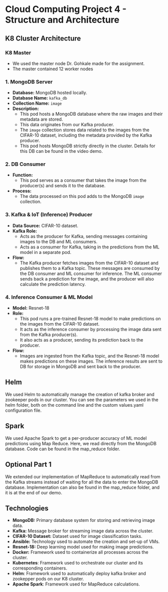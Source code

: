 # Cloud Computing Project 4 - Structure and Architecture

## K8 Cluster Architecture

### K8 Master
- We used the master node Dr. Gohkale made for the assignment.
- The master contained 12 worker nodes

### 1. MongoDB Server
- **Database:** MongoDB hosted locally.
- **Database Name:** `kafka_db`
- **Collection Name:** `image`
- **Description:** 
  - This pod hosts a MongoDB database where the raw images and their metadata are stored.
  - This data originates from our Kafka producer.
  - The `image` collection stores data related to the images from the CIFAR-10 dataset, including the metadata provided by the Kafka producer.
  - This pod  hosts MongoDB strictly directly in the cluster. Details for this DB can be found in the video demo.

### 2. DB Consumer
- **Function:** 
  - This pod serves as a consumer that takes the image from the producer(s) and sends it to the database.
- **Process:** 
  - The data processed on this pod adds to the MongoDB `image` collection.
    
### 3. Kafka & IoT (Inference) Producer
- **Data Source:** CIFAR-10 dataset.
- **Kafka Role:** 
  - Acts as the producer for Kafka, sending messages containing images to the DB and ML consumers.
  - Acts as a consumer for Kafka, taking in the predictions from the ML model in a separate pod.
- **Flow:** 
  - The Kafka producer fetches images from the CIFAR-10 dataset and publishes them to a Kafka topic. These messages are consumed by the DB consumer and ML consumer for inference. The ML consumer sends back a prediction for the image, and the producer will also calculate the prediction latency.

### 4. Inference Consumer & ML Model
- **Model:** Resnet-18
- **Role:** 
  - This pod runs a pre-trained Resnet-18 model to make predictions on the images from the CIFAR-10 dataset.
  - It acts as the inference consumer by processing the image data sent from the Kafka producer(s).
  - It also acts as a producer, sending its prediction back to the producer.
- **Flow:** 
  - Images are ingested from the Kafka topic, and the Resnet-18 model makes predictions on these images. The inference results are sent to DB for storage in MongoDB and sent back to the producer.

## Helm
We used Helm to automatically manage the creation of kafka broker and zookeeper pods in our cluster. You can see the parameters we used in the helm folder, both on the command line and the custom values.yaml configuration file.

## Spark
We used Apache Spark to get a per-producer accuracy of ML model predictions using Map Reduce. Here, we read directly from the MongoDB database. Code can be found in the map_reduce folder.

## Optional Part 1
We extended our implementation of MapReduce to automatically read from the Kafka streams instead of waiting for all the data to enter the MongoDB database. Implementation can also be found in the map_reduce folder, and it is at the end of our demo.

## Technologies
- **MongoDB:** Primary database system for storing and retrieving image data.
- **Kafka:** Message broker for streaming image data across the cluster.
- **CIFAR-10 Dataset:** Dataset used for image classification tasks.
- **Ansible:** Technology used to automate the creation and set-up of VMs.
- **Resnet-18:** Deep learning model used for making image predictions.
- **Docker:** Framework used to containerize all processes across the cluster.
- **Kubernetes**: Framework used to orchestrate our cluster and its corresponding containers.
- **Helm**: Framework used to automatically deploy kafka broker and zookepper pods on our K8 cluster.
- **Apache Spark**: Framework used for MapReduce calculations.